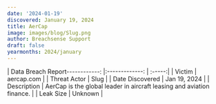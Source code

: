 ```yaml
---
date: '2024-01-19'
discovered: January 19, 2024
title: AerCap
image: images/blog/Slug.png
author: Breachsense Support
draft: false
yearmonths: 2024/january
---
```


| Data Breach Report------------:     |:-------------:    | :-----:|
| Victim      | aercap.com      | 
| Threat Actor      | Slug      | 
| Date Discovered      | Jan 19, 2024      | 
| Description      | AerCap is the global leader in aircraft leasing and aviation finance.      | 
| Leak Size      | Unknown      | 


